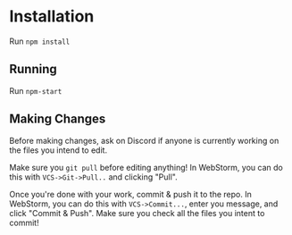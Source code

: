 # Installation
Run `npm install`

## Running

Run `npm-start`

## Making Changes

Before making changes, ask on Discord if anyone is currently working on the files you intend to edit.

Make sure you `git pull` before editing anything!
In WebStorm, you can do this with `VCS->Git->Pull..` and clicking "Pull".

Once you're done with your work, commit & push it to the repo.
In WebStorm, you can do this with `VCS->Commit...`, enter you message, and click "Commit & Push". Make sure you check all the files you intent to commit!